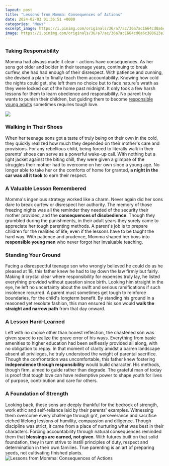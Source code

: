 ```yaml
---
layout: post
title: "Lessons from Momma: Consequences of Actions"
date: 2024-02-03 01:36:51 +0000
categories: "News"
excerpt_image: https://i.pinimg.com/originals/36/a7/ac/36a7ac1664cd0a6c380623e1fc4c606d.jpg
image: https://i.pinimg.com/originals/36/a7/ac/36a7ac1664cd0a6c380623e1fc4c606d.jpg
---
```


### Taking Responsibility  
Momma had always made it clear - actions have consequences. As her sons got older and bolder in their teenage years, continuing to break curfew, she had had enough of their disrespect. With patience and cunning, she devised a plan to finally teach them accountability. Knowing how cold the nights could get, she left them no choice but to face nature's wrath as they were locked out of the home past midnight. It only took a few harsh lessons for them to learn obedience and responsibility. No parent truly wants to punish their children, but guiding them to become [responsible young adults](https://store.fi.io.vn/best-chihuahua-dad-ever-retro-vintage-sunset6832-t-shirt) sometimes requires tough love.

![](https://i.pinimg.com/originals/0b/94/32/0b94329d55075229ee7cf1c2598ce352.jpg)
### Walking in Their Shoes   
When her teenage sons got a taste of truly being on their own in the cold, they quickly realized how much they depended on their mother's care and provisions. For any rebellious child, being forced to literally walk in their parents' shoes can serve as a powerful wake-up call. With nothing but a light jacket against the biting chill, they were given a glimpse of the struggles their mother had to overcome on her own since a young age. No longer able to take her or the comforts of home for granted, **a night in the car was all it took** to earn their respect.  
### A Valuable Lesson Remembered
Momma's ingenious strategy worked like a charm. Never again did her sons dare to break curfew or disrespect her authority. The memory of those freezing nights was all the reminder they needed of the security their mother provided, and the **consequences of disobedience**. Though they grumbled during the punishments, in their adult years they surely came to appreciate her tough parenting methods. A parent's job is to prepare children for the realities of life, even if the lessons have to be taught the hard way. With patience and prudence, Momma shaped her boys into **responsible young men** who never forgot her invaluable teaching.
### Standing Your Ground
Facing a disrespectful teenage son who wrongly believed he could do as he pleased at 18, this father knew he had to lay down the law firmly but fairly. Making it crystal clear where responsibility for expenses truly lay, he listed everything provided without question since birth. Looking him straight in the eye, he left no uncertainty about the swift and serious ramifications if such insolence recurred. A parent must sometimes get tough to reinforce boundaries, for the child's longterm benefit. By standing his ground in a reasoned yet resolute fashion, this man ensured his son would **walk the straight and narrow path** from that day onward.
### A Lesson Hard-Learned  
Left with no choice other than honest reflection, the chastened son was given space to realize the grave error of his ways. Everything from basic amenities to higher education had been selflessly provided all along, with no obligation to repay. In that moment of clarity amidst a barren landscape absent all privileges, he truly understood the weight of parental sacrifice. Though the confrontation was uncomfortable, this father knew fostering **independence through responsibility** would build character. His methods, though firm, aimed to guide rather than degrade. The grateful man of today is proof that tough love can have redemptive power to shape youth for lives of purpose, contribution and care for others.
### A Foundation of Strength 
Looking back, these sons are deeply thankful for the bedrock of strength, work ethic and self-reliance laid by their parents' examples. Witnessing them overcome every challenge through grit, perseverance and sacrifice etched lifelong lessons of humility, compassion and diligence. Though discipline was strict, it came from a place of nurturing what was best in their characters. Forcing accountability through natural consequences reminded them that **blessings are earned, not given**. With futures built on that solid foundation, they in turn strive to instill principles of duty, respect and determination in their own families. True parenting is an art of preparing seeds, not cultivating finished plants.
![Lessons from Momma: Consequences of Actions](https://i.pinimg.com/originals/36/a7/ac/36a7ac1664cd0a6c380623e1fc4c606d.jpg)